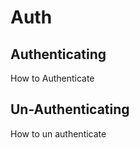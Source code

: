 # Auth

## Authenticating

  How to Authenticate
 
## Un-Authenticating
  How to un authenticate
  
